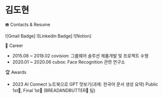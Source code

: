 # 김도현

☎️ Contacts & Resume

![Gmail Badge]
![Linkedin Badge]
![Notion]

💼 Career
* 2015.08 ~ 2018.02 covision: 그룹웨어 솔루션 제품개발 및 프로젝트 수행
* 2020.01 ~ 2020.06 cubox: Face Recognition 관련 연구소

🏆 Awards
* 2023 AI Connect 노트북으로 GPT 맛보기(과제: 한국어 문서 생성 요약) Public 1st🥇, Final 1st🥇 (BREADANDBUTTER🍷 팀)




